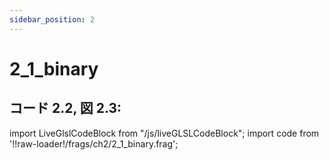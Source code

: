 ```yaml
---
sidebar_position: 2
---
```


# 2_1_binary
## コード 2.2, 図 2.3: 

import LiveGlslCodeBlock from "/js/liveGLSLCodeBlock";
import code from '!!raw-loader!/frags/ch2/2_1_binary.frag';

<LiveGlslCodeBlock fragName='2_1_binary.frag' fragCode={code} />
